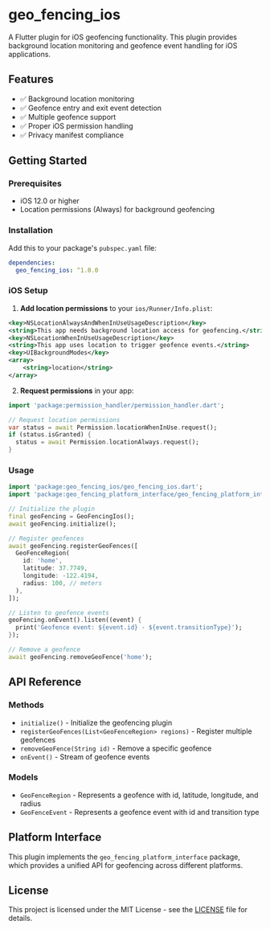 # geo_fencing_ios

A Flutter plugin for iOS geofencing functionality. This plugin provides background location monitoring and geofence event handling for iOS applications.

## Features

- ✅ Background location monitoring
- ✅ Geofence entry and exit event detection
- ✅ Multiple geofence support
- ✅ Proper iOS permission handling
- ✅ Privacy manifest compliance

## Getting Started

### Prerequisites

- iOS 12.0 or higher
- Location permissions (Always) for background geofencing

### Installation

Add this to your package's `pubspec.yaml` file:

```yaml
dependencies:
  geo_fencing_ios: ^1.0.0
```

### iOS Setup

1. **Add location permissions** to your `ios/Runner/Info.plist`:

```xml
<key>NSLocationAlwaysAndWhenInUseUsageDescription</key>
<string>This app needs background location access for geofencing.</string>
<key>NSLocationWhenInUseUsageDescription</key>
<string>This app uses location to trigger geofence events.</string>
<key>UIBackgroundModes</key>
<array>
    <string>location</string>
</array>
```

2. **Request permissions** in your app:

```dart
import 'package:permission_handler/permission_handler.dart';

// Request location permissions
var status = await Permission.locationWhenInUse.request();
if (status.isGranted) {
  status = await Permission.locationAlways.request();
}
```

### Usage

```dart
import 'package:geo_fencing_ios/geo_fencing_ios.dart';
import 'package:geo_fencing_platform_interface/geo_fencing_platform_interface.dart';

// Initialize the plugin
final geoFencing = GeoFencingIos();
await geoFencing.initialize();

// Register geofences
await geoFencing.registerGeoFences([
  GeoFenceRegion(
    id: 'home',
    latitude: 37.7749,
    longitude: -122.4194,
    radius: 100, // meters
  ),
]);

// Listen to geofence events
geoFencing.onEvent().listen((event) {
  print('Geofence event: ${event.id} - ${event.transitionType}');
});

// Remove a geofence
await geoFencing.removeGeoFence('home');
```

## API Reference

### Methods

- `initialize()` - Initialize the geofencing plugin
- `registerGeoFences(List<GeoFenceRegion> regions)` - Register multiple geofences
- `removeGeoFence(String id)` - Remove a specific geofence
- `onEvent()` - Stream of geofence events

### Models

- `GeoFenceRegion` - Represents a geofence with id, latitude, longitude, and radius
- `GeoFenceEvent` - Represents a geofence event with id and transition type

## Platform Interface

This plugin implements the `geo_fencing_platform_interface` package, which provides a unified API for geofencing across different platforms.

## License

This project is licensed under the MIT License - see the [LICENSE](LICENSE) file for details.

